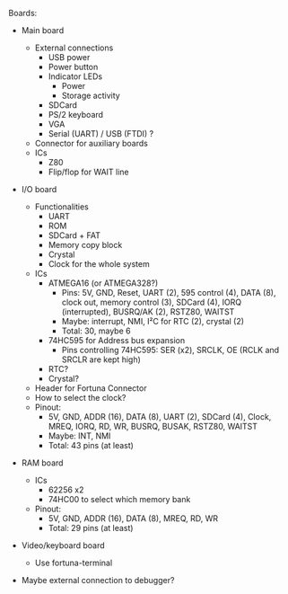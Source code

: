 Boards:

 - Main board
   - External connections
     - USB power
     - Power button
     - Indicator LEDs
       - Power
       - Storage activity
     - SDCard
     - PS/2 keyboard
     - VGA
     - Serial (UART) / USB (FTDI) ?
   - Connector for auxiliary boards
   - ICs
     - Z80
     - Flip/flop for WAIT line
     
 - I/O board
   - Functionalities
     - UART
     - ROM
     - SDCard + FAT
     - Memory copy block
     - Crystal
     - Clock for the whole system
   - ICs
     - ATMEGA16 (or ATMEGA328?)
       - Pins: 5V, GND, Reset, UART (2), 595 control (4), DATA (8), clock out, memory control (3), SDCard (4), IORQ (interrupted), BUSRQ/AK (2), RSTZ80, WAITST
       - Maybe: interrupt, NMI, I²C for RTC (2), crystal (2)
       - Total: 30, maybe 6
     - 74HC595 for Address bus expansion
       - Pins controlling 74HC595: SER (x2), SRCLK, OE (RCLK and SRCLR are kept high)
     - RTC?
     - Crystal?
   - Header for Fortuna Connector
   - How to select the clock?
   - Pinout: 
     - 5V, GND, ADDR (16), DATA (8), UART (2), SDCard (4), Clock, MREQ, IORQ, RD, WR, BUSRQ, BUSAK, RSTZ80, WAITST
     - Maybe: INT, NMI
     - Total: 43 pins (at least)

 - RAM board
   - ICs
     - 62256 x2
     - 74HC00 to select which memory bank
   - Pinout:
     - 5V, GND, ADDR (16), DATA (8), MREQ, RD, WR
     - Total: 29 pins (at least)
 
 - Video/keyboard board
   - Use fortuna-terminal

 - Maybe external connection to debugger?

